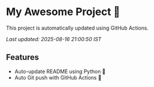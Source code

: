 # My Awesome Project 🚀

This project is automatically updated using GitHub Actions.

_Last updated: 2025-08-16 21:00:50 IST_

## Features
- Auto-update README using Python 🐍
- Auto Git push with GitHub Actions 🤖
